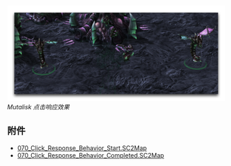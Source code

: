 [![Mutalisk Click Response Effect](./resources/070_Click_Response_Behavior14.png)](./resources/070_Click_Response_Behavior14.png)
*Mutalisk 点击响应效果*

## 附件

 * [070_Click_Response_Behavior_Start.SC2Map](./maps/070_Click_Response_Behavior_Start.SC2Map)
 * [070_Click_Response_Behavior_Completed.SC2Map](./maps/070_Click_Response_Behavior_Completed.SC2Map)